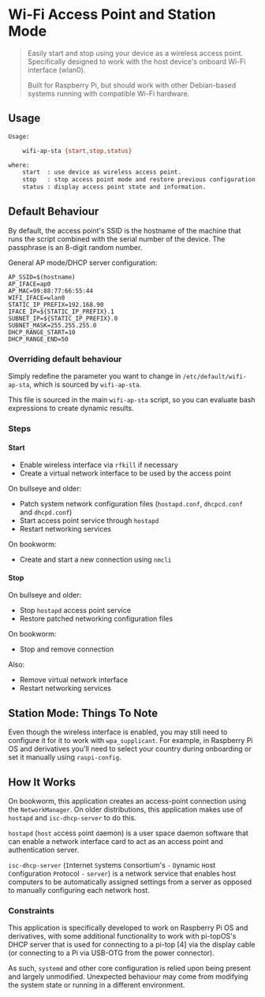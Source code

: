 # Wi-Fi Access Point and Station Mode

> Easily start and stop using your device as a wireless access point. Specifically designed to work with the host device's onboard Wi-Fi interface (wlan0).
>
> Built for Raspberry Pi, but should work with other Debian-based systems running with compatible Wi-Fi hardware.

## Usage

``` bash
Usage:

    wifi-ap-sta {start,stop,status}

where:
    start  : use device as wireless access point.
    stop   : stop access point mode and restore previous configuration.
    status : display access point state and information.
```

## Default Behaviour

By default, the access point's SSID is the hostname of the machine that runs the script combined with the serial number of the device. The passphrase is an 8-digit random number.

General AP mode/DHCP server configuration:
```
AP_SSID=$(hostname)
AP_IFACE=ap0
AP_MAC=99:88:77:66:55:44
WIFI_IFACE=wlan0
STATIC_IP_PREFIX=192.168.90
IFACE_IP=${STATIC_IP_PREFIX}.1
SUBNET_IP=${STATIC_IP_PREFIX}.0
SUBNET_MASK=255.255.255.0
DHCP_RANGE_START=10
DHCP_RANGE_END=50
```

### Overriding default behaviour

Simply redefine the parameter you want to change in `/etc/default/wifi-ap-sta`, which is sourced by `wifi-ap-sta`.

This file is sourced in the main `wifi-ap-sta` script, so you can evaluate bash expressions to create dynamic results.

### Steps

#### Start

* Enable wireless interface via `rfkill` if necessary
* Create a virtual network interface to be used by the access point

On bullseye and older:
* Patch system network configuration files (`hostapd.conf`, `dhcpcd.conf` and `dhcpd.conf`)
* Start access point service through `hostapd`
* Restart networking services

On bookworm:
* Create and start a new connection using `nmcli`

#### Stop

On bullseye and older:
* Stop `hostapd` access point service
* Restore patched networking configuration files

On bookworm:
* Stop and remove connection

Also:
* Remove virtual network interface
* Restart networking services

## Station Mode: Things To Note

Even though the wireless interface is enabled, you may still need to configure it for it to work with `wpa_supplicant`. For example, in Raspberry Pi OS and derivatives you'll need to select your country during onboarding or set it manually using `raspi-config`.

## How It Works

On bookworm, this application creates an access-point connection using the ``NetworkManager``. On older distributions, this application makes use of ``hostapd`` and ``isc-dhcp-server`` to do this.

``hostapd`` (`host` `a`ccess `p`oint `d`aemon) is a user space daemon software that can enable a network interface card to act as an access point and authentication server.

``isc-dhcp-server`` (`I`nternet `S`ystems `C`onsortium's `-` `D`ynamic `H`ost `C`onfiguration `P`rotocol `-` `server`) is a network service that enables host computers to be automatically assigned settings from a server as opposed to manually configuring each network host.

### Constraints

This application is specifically developed to work on Raspberry Pi OS and derivatives, with some additional functionality to work with pi-topOS's DHCP server that is used for connecting to a pi-top [4] via the display cable (or connecting to a Pi via USB-OTG from the power connector).

As such, `systemd` and other core configuration is relied upon being present and largely unmodified. Unexpected behaviour may come from modifying the system state or running in a different environment.
